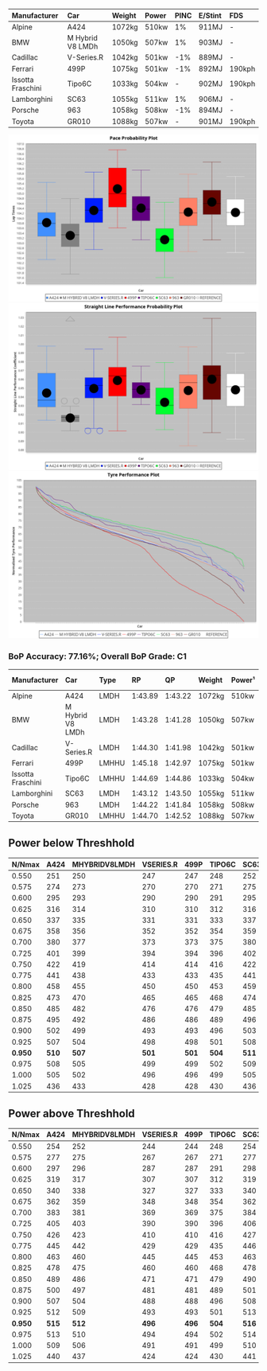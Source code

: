 |Manufacturer|Car|Weight|Power|PINC|E/Stint|FDS|
|:-|:-|:-|:-|:-|:-|:-|
|Alpine|A424|1072kg|510kw|1%|911MJ|-|
|BMW|M Hybrid V8 LMDh|1050kg|507kw|1%|903MJ|-|
|Cadillac|V-Series.R|1042kg|501kw|-1%|889MJ|-|
|Ferrari|499P|1075kg|501kw|-1%|892MJ|190kph|
|Issotta Fraschini|Tipo6C|1033kg|504kw|-|902MJ|190kph|
|Lamborghini|SC63|1055kg|511kw|1%|906MJ|-|
|Porsche|963|1058kg|508kw|-1%|894MJ|-|
|Toyota|GR010|1088kg|507kw|-|901MJ|190kph|

![PACECHART](./IMG/ACOMETHOD.png)
![STRAIGHTLINEPERFORMANCECHART](./IMG/ACOMETHOD_sp.png)
![TYREPERFORMANCECHART](./IMG/ACOMETHOD_tw.png)

### BoP Accuracy: 77.16%; Overall BoP Grade: C1
|Manufacturer|Car|Type|RP|QP|Weight|Power¹|Threshhold|PINC|Power²|E/Stint|AVG Vmax|FDS|RDLC|L/Stint|BOP-Grade|ModelAccuracy|ModelPoints|Match%|
|:-|:-|:-|:-|:-|:-|:-|:-|:-|:-|:-|:-|:-|:-|:-|:-|:-|:-|:-|
|Alpine|A424|LMDH|1:43.89|1:43.22|1072kg|510kw|210.0kph|1%|515kw|911MJ|293.45kph|-|1.00|33|~A1|81.15%|521|96.17%|
|BMW|M Hybrid V8 LMDh|LMDH|1:43.28|1:41.28|1050kg|507kw|210.0kph|1%|512kw|903MJ|290.64kph|-|1.02|33|-E2|98.60%|1690|54.91%|
|Cadillac|V-Series.R|LMDH|1:44.30|1:41.98|1042kg|501kw|210.0kph|-1%|496kw|889MJ|293.67kph|-|1.02|33|+A2|91.10%|1770|90.89%|
|Ferrari|499P|LMHHU|1:45.18|1:42.97|1075kg|501kw|210.0kph|-1%|496kw|892MJ|294.38kph|190kph|1.02|33|+D2|84.26%|2292|63.72%|
|Issotta Fraschini|Tipo6C|LMHHU|1:44.69|1:44.86|1033kg|504kw|210.0kph|-|504kw|902MJ|294.63kph|190kph|1.08|33|+D1|66.67%|96|66.69%|
|Lamborghini|SC63|LMDH|1:43.12|1:43.50|1055kg|511kw|210.0kph|1%|516kw|906MJ|292.46kph|-|1.04|33|-Ω1|96.77%|419|47.33%|
|Porsche|963|LMDH|1:44.22|1:41.84|1058kg|508kw|210.0kph|-1%|503kw|894MJ|293.73kph|-|1.01|33|~A1|93.14%|5746|100.00%|
|Toyota|GR010|LMHHU|1:44.70|1:42.52|1088kg|507kw|210.0kph|-|507kw|901MJ|294.81kph|190kph|1.01|33|~A1|87.37%|3154|97.60%|

## Power below Threshhold
|N/Nmax|A424|MHYBRIDV8LMDH|VSERIES.R|499P|TIPO6C|SC63|963|GR010|
|:-|:-|:-|:-|:-|:-|:-|:-|:-|
|0.550|251|250|247|247|248|252|250|250|
|0.575|274|273|270|270|271|275|273|273|
|0.600|295|293|290|290|291|295|293|293|
|0.625|316|314|310|310|312|316|314|314|
|0.650|337|335|331|331|333|337|335|335|
|0.675|358|356|352|352|354|359|357|356|
|0.700|380|377|373|373|375|380|378|377|
|0.725|401|399|394|394|396|402|399|399|
|0.750|422|419|414|414|416|422|420|419|
|0.775|441|438|433|433|435|441|439|438|
|0.800|458|455|450|450|453|459|456|455|
|0.825|473|470|465|465|468|474|471|470|
|0.850|485|482|476|476|479|485|483|482|
|0.875|495|492|486|486|489|496|493|492|
|0.900|502|499|493|493|496|503|500|499|
|0.925|507|504|498|498|501|508|505|504|
|**0.950**|**510**|**507**|**501**|**501**|**504**|**511**|**508**|**507**|
|0.975|508|505|499|499|502|509|506|505|
|1.000|505|502|496|496|499|505|503|502|
|1.025|436|433|428|428|430|436|434|433|

## Power above Threshhold
|N/Nmax|A424|MHYBRIDV8LMDH|VSERIES.R|499P|TIPO6C|SC63|963|GR010|
|:-|:-|:-|:-|:-|:-|:-|:-|:-|
|0.550|254|252|244|244|248|254|248|250|
|0.575|277|275|267|267|271|277|271|273|
|0.600|297|296|287|287|291|298|291|293|
|0.625|319|317|307|307|312|319|311|314|
|0.650|340|338|327|327|333|340|332|335|
|0.675|362|359|348|348|354|362|353|356|
|0.700|383|381|369|369|375|384|374|377|
|0.725|405|403|390|390|396|406|395|399|
|0.750|426|423|410|410|416|427|416|419|
|0.775|445|442|429|429|435|446|435|438|
|0.800|463|460|445|445|453|463|452|455|
|0.825|478|475|460|460|468|478|467|470|
|0.850|489|486|471|471|479|490|478|482|
|0.875|500|497|481|481|489|501|488|492|
|0.900|507|504|488|488|496|508|495|499|
|0.925|512|509|493|493|501|513|500|504|
|**0.950**|**515**|**512**|**496**|**496**|**504**|**516**|**503**|**507**|
|0.975|513|510|494|494|502|514|501|505|
|1.000|509|506|491|491|499|510|498|502|
|1.025|440|437|424|424|430|441|430|433|
